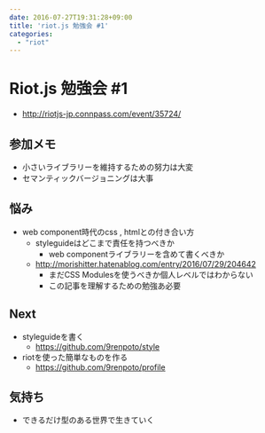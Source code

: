 ```yaml
---
date: 2016-07-27T19:31:28+09:00
title: 'riot.js 勉強会 #1'
categories:
  - "riot"
---
```


# Riot.js 勉強会 \#1

- <http://riotjs-jp.connpass.com/event/35724/>

## 参加メモ

- 小さいライブラリーを維持するための努力は大変
- セマンティックバージョニングは大事

## 悩み

- web component時代のcss , htmlとの付き合い方
  - styleguideはどこまで責任を持つべきか
    - web componentライブラリーを含めて書くべきか
  - <http://morishitter.hatenablog.com/entry/2016/07/29/204642>
    - まだCSS Modulesを使うべきか個人レベルではわからない
    - この記事を理解するための勉強あ必要

## Next

- styleguideを書く
  - <https://github.com/9renpoto/style>
- riotを使った簡単なものを作る
  - <https://github.com/9renpoto/profile>

## 気持ち

- できるだけ型のある世界で生きていく
